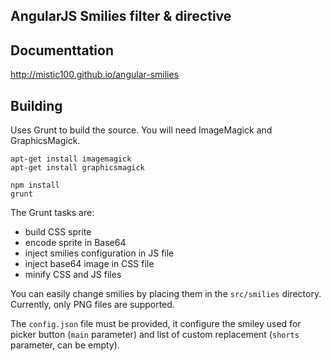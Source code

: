 AngularJS Smilies filter & directive
----------

## Documenttation
http://mistic100.github.io/angular-smilies

## Building
Uses Grunt to build the source. You will need ImageMagick and GraphicsMagick.

```
apt-get install imagemagick
apt-get install graphicsmagick

npm install
grunt
```

The Grunt tasks are:

+ build CSS sprite
+ encode sprite in Base64
+ inject smilies configuration in JS file
+ inject base64 image in CSS file
+ minify CSS and JS files

You can easily change smilies by placing them in the `src/smilies` directory. Currently, only PNG files are supported.

The `config.json` file must be provided, it configure the smiley used for picker button (`main` parameter) and list of custom replacement (`shorts` parameter, can be empty).